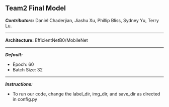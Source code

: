 ## Team2 Final Model


***Contributors:*** Daniel Chaderjian, Jiashu Xu, Phillip Bliss, Sydney Yu, Terry Lu.

---

**Architecture:** EfficientNetB0/MobileNet

---

***Default:***
  - Epoch: 60
  - Batch Size: 32
  
---

***Instructions:***

- To run our code, change the label_dir, img_dir, and save_dir as directed in config.py



